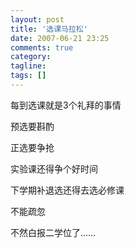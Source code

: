 ```yaml
---
layout: post
title: '选课马拉松'
date: 2007-06-21 23:25
comments: true
category:
tagline:
tags: []
---
```


每到选课就是3个礼拜的事情

预选要斟酌

正选要争抢

实验课还得争个好时间

下学期补退选还得去选必修课

不能疏忽

不然白报二学位了……
